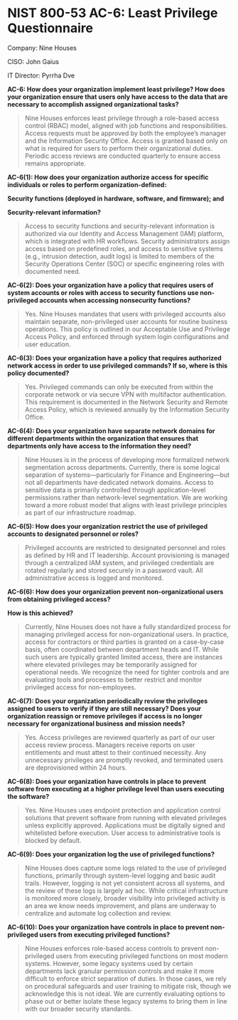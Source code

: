 # NIST 800-53 AC-6: Least Privilege Questionnaire

Company: Nine Houses

CISO: John Gaius

IT Director: Pyrrha Dve

**AC-6: How does your organization implement least privilege? How does your organization ensure that users only have access to the data that are necessary to accomplish assigned organizational tasks?**

> Nine Houses enforces least privilege through a role-based access control (RBAC) model, aligned with job functions and responsibilities. Access requests must be approved by both the employee’s manager and the Information Security Office. Access is granted based only on what is required for users to perform their organizational duties. Periodic access reviews are conducted quarterly to ensure access remains appropriate.

**AC-6(1): How does your organization authorize access for specific individuals or roles to perform organization-defined:**

**Security functions (deployed in hardware, software, and firmware); and**

**Security-relevant information?**

> Access to security functions and security-relevant information is authorized via our Identity and Access Management (IAM) platform, which is integrated with HR workflows. Security administrators assign access based on predefined roles, and access to sensitive systems (e.g., intrusion detection, audit logs) is limited to members of the Security Operations Center (SOC) or specific engineering roles with documented need.

**AC-6(2): Does your organization have a policy that requires users of system accounts or roles with access to security functions use non-privileged accounts when accessing nonsecurity functions?**

> Yes. Nine Houses mandates that users with privileged accounts also maintain separate, non-privileged user accounts for routine business operations. This policy is outlined in our Acceptable Use and Privilege Access Policy, and enforced through system login configurations and user education.

**AC-6(3): Does your organization have a policy that requires authorized network access in order to use privileged commands? If so, where is this policy documented?**

> Yes. Privileged commands can only be executed from within the corporate network or via secure VPN with multifactor authentication. This requirement is documented in the Network Security and Remote Access Policy, which is reviewed annually by the Information Security Office.

**AC-6(4): Does your organization have separate network domains for different departments within the organization that ensures that departments only have access to the information they need?**

> Nine Houses is in the process of developing more formalized network segmentation across departments. Currently, there is some logical separation of systems—particularly for Finance and Engineering—but not all departments have dedicated network domains. Access to sensitive data is primarily controlled through application-level permissions rather than network-level segmentation. We are working toward a more robust model that aligns with least privilege principles as part of our infrastructure roadmap.

**AC-6(5): How does your organization restrict the use of privileged accounts to designated personnel or roles?**

>Privileged accounts are restricted to designated personnel and roles as defined by HR and IT leadership. Account provisioning is managed through a centralized IAM system, and privileged credentials are rotated regularly and stored securely in a password vault. All administrative access is logged and monitored.

**AC-6(6): How does your organization prevent non-organizational users from obtaining privileged access?** 

**How is this achieved?**

> Currently, Nine Houses does not have a fully standardized process for managing privileged access for non-organizational users. In practice, access for contractors or third parties is granted on a case-by-case basis, often coordinated between department heads and IT. While such users are typically granted limited access, there are instances where elevated privileges may be temporarily assigned for operational needs. We recognize the need for tighter controls and are evaluating tools and processes to better restrict and monitor privileged access for non-employees.

**AC-6(7): Does your organization periodically review the privileges assigned to users to verify if they are still necessary? Does your organization reassign or remove privileges if access is no longer necessary for organizational business and mission needs?**

> Yes. Access privileges are reviewed quarterly as part of our user access review process. Managers receive reports on user entitlements and must attest to their continued necessity. Any unnecessary privileges are promptly revoked, and terminated users are deprovisioned within 24 hours.

**AC-6(8): Does your organization have controls in place to prevent software from executing at a higher privilege level than users executing the software?**

>Yes. Nine Houses uses endpoint protection and application control solutions that prevent software from running with elevated privileges unless explicitly approved. Applications must be digitally signed and whitelisted before execution. User access to administrative tools is blocked by default.

**AC-6(9): Does your organization log the use of privileged functions?**

> Nine Houses does capture some logs related to the use of privileged functions, primarily through system-level logging and basic audit trails. However, logging is not yet consistent across all systems, and the review of these logs is largely ad hoc. While critical infrastructure is monitored more closely, broader visibility into privileged activity is an area we know needs improvement, and plans are underway to centralize and automate log collection and review.

**AC-6(10): Does your organization have controls in place to prevent non-privileged users from executing privileged functions?**

> Nine Houses enforces role-based access controls to prevent non-privileged users from executing privileged functions on most modern systems. However, some legacy systems used by certain departments lack granular permission controls and make it more difficult to enforce strict separation of duties. In those cases, we rely on procedural safeguards and user training to mitigate risk, though we acknowledge this is not ideal. We are currently evaluating options to phase out or better isolate these legacy systems to bring them in line with our broader security standards.
